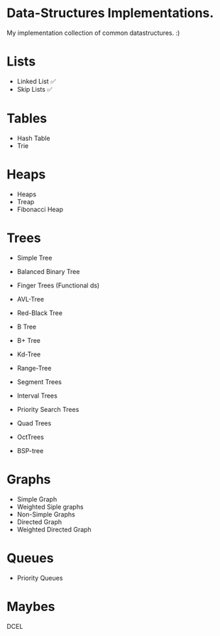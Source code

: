 # Data-Structures Implementations.

My implementation collection of common datastructures. :)

# Lists

* Linked List		✅ <br />
* Skip Lists		✅

# Tables 

* Hash Table <br />
* Trie <br />

# Heaps

* Heaps <br />
* Treap <br />
* Fibonacci Heap <br />

# Trees

* Simple Tree <br />
* Balanced Binary Tree <br />
* Finger Trees 		(Functional ds) <br />
* AVL-Tree <br />
* Red-Black Tree <br />
* B Tree <br />
* B+ Tree <br />

* Kd-Tree <br />
* Range-Tree <br />
* Segment Trees <br />
* Interval Trees <br />
* Priority Search Trees <br />

* Quad Trees <br />
* OctTrees <br />
* BSP-tree <br />


# Graphs

* Simple Graph <br />
* Weighted Siple graphs <br />
* Non-Simple Graphs <br />
* Directed Graph <br />
* Weighted Directed Graph <br />


# Queues

* Priority Queues <br />

# Maybes 
DCEL <br />



